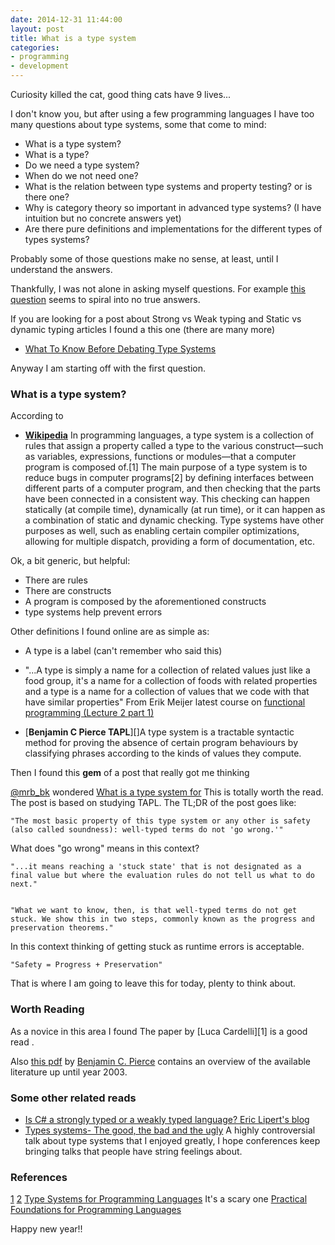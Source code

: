 ```yaml
---
date: 2014-12-31 11:44:00
layout: post
title: What is a type system
categories:
- programming 
- development
---
```


Curiosity killed the cat, good thing cats have 9 lives...


I don't know you, but after using a few programming languages I have too many questions about type systems, some that come to mind:

* What is a type system? 
* What is a type?
* Do we need a type system? 
* When do we not need one?
* What is the relation between type systems and property testing? or is there one?
* Why is category theory so important in advanced type systems? (I have intuition but no concrete answers yet) 
* Are there pure definitions and implementations for the different types of types systems?

Probably some of those questions make no sense, at least, until I understand the answers.

Thankfully, I was not alone in asking myself questions. For example [this question](http://lambda-the-ultimate.org/node/412) seems to spiral into no true answers. 

If you are looking for a post about  Strong vs Weak typing and Static vs dynamic typing articles I found a this one (there are many more)

* [What To Know Before Debating Type Systems](https://cdsmith.wordpress.com/2011/01/09/an-old-article-i-wrote/)


Anyway I am starting off with the first question.

### What is a type system?

According to

* [**Wikipedia**](http://en.wikipedia.org/wiki/Type_system#cite_note-FOOTNOTECardelli20041-2) In programming languages, a type system is a collection of rules that assign a property called a type to the various construct—​such as variables, expressions, functions or modules—​that a computer program is composed of.[1] The main purpose of a type system is to reduce bugs in computer programs[2] by defining interfaces between different parts of a computer program, and then checking that the parts have been connected in a consistent way. This checking can happen statically (at compile time), dynamically (at run time), or it can happen as a combination of static and dynamic checking. Type systems have other purposes as well, such as enabling certain compiler optimizations, allowing for multiple dispatch, providing a form of documentation, etc.

Ok, a bit generic, but helpful:

* There are rules 
* There are constructs
* A program is composed by the aforementioned constructs
* type systems help prevent errors


Other definitions I found online are as simple as:

* A type is a label (can't remember who said this)
* "...A type is simply a name for a collection of related values just like a food group, it's a name for a collection of foods with related properties
and a type is a name for a collection of values that we code with
that have similar properties" From Erik Meijer latest course on [functional programming (Lecture 2 part 1)](https://courses.edx.org/courses/DelftX/FP101x/3T2014/info)

* [**Benjamin C Pierce TAPL**][]A type system is a tractable syntactic method for proving the absence of certain program behaviours by classifying phrases according to the kinds of values they compute. 

Then I found this **gem** of a post that really got me thinking

[@mrb_bk](http://twitter.com/mrb_bk) wondered [What is a type system for](http://michaelrbernste.in/2014/02/17/what-is-a-type-system-for.html) This is totally worth the read. The post is based on studying TAPL. The TL;DR of the post goes like:
 
    "The most basic property of this type system or any other is safety (also called soundness): well-typed terms do not 'go wrong.'"

What does "go wrong" means in this context?

    "...it means reaching a 'stuck state' that is not designated as a final value but where the evaluation rules do not tell us what to do next."


    "What we want to know, then, is that well-typed terms do not get stuck. We show this in two steps, commonly known as the progress and preservation theorems."

In this context thinking of getting stuck as runtime errors is acceptable.

    "Safety = Progress + Preservation"

That is where I am going to leave this for today, plenty to think about. 

### Worth Reading

As a novice in this area I found The paper by [Luca Cardelli][1] is a good read .

Also [this pdf](http://www.cis.upenn.edu/~bcpierce/papers/tng-lics2003-slides.pdf) by [Benjamin C. Pierce](http://www.cis.upenn.edu/~bcpierce/) contains an overview of the available literature up until year 2003. 

### Some other related reads


* [Is C# a strongly typed or a weakly typed language? Eric Lipert's blog](http://blogs.msdn.com/b/ericlippert/archive/2012/10/15/is-c-a-strongly-typed-or-a-weakly-typed-language.aspx)
* [Types systems- The good, the bad and the ugly](https://www.youtube.com/watch?v=SWTWkYbcWU0) A highly controversial talk about type systems that I enjoyed greatly, I hope conferences keep bringing talks that people have string feelings about. 

### References

[1](http://www.cis.upenn.edu/~bcpierce/tapl/)
[2](http://lucacardelli.name/Papers/TypeSystems.pdf)
[Type Systems for Programming Languages](http://www.cs.cmu.edu/~rwh/misc/tspl.pdf) It's a scary one 
[Practical Foundations for Programming Languages](http://www.cs.cmu.edu/~rwh/plbook/book.pdf)


Happy new year!! 
